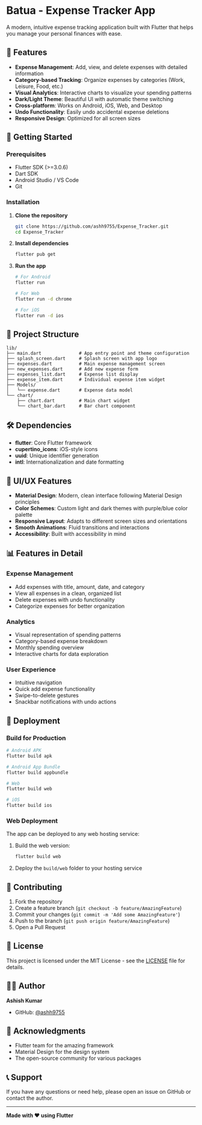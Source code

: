 # Batua - Expense Tracker App

A modern, intuitive expense tracking application built with Flutter that helps you manage your personal finances with ease.

## 📱 Features

- **Expense Management**: Add, view, and delete expenses with detailed information
- **Category-based Tracking**: Organize expenses by categories (Work, Leisure, Food, etc.)
- **Visual Analytics**: Interactive charts to visualize your spending patterns
- **Dark/Light Theme**: Beautiful UI with automatic theme switching
- **Cross-platform**: Works on Android, iOS, Web, and Desktop
- **Undo Functionality**: Easily undo accidental expense deletions
- **Responsive Design**: Optimized for all screen sizes

## 🚀 Getting Started

### Prerequisites

- Flutter SDK (>=3.0.6)
- Dart SDK
- Android Studio / VS Code
- Git

### Installation

1. **Clone the repository**
   ```bash
   git clone https://github.com/ashh9755/Expense_Tracker.git
   cd Expense_Tracker
   ```

2. **Install dependencies**
   ```bash
   flutter pub get
   ```

3. **Run the app**
   ```bash
   # For Android
   flutter run
   
   # For Web
   flutter run -d chrome
   
   # For iOS
   flutter run -d ios
   ```

## 📁 Project Structure

```
lib/
├── main.dart              # App entry point and theme configuration
├── splash_screen.dart     # Splash screen with app logo
├── expenses.dart          # Main expense management screen
├── new_expenses.dart      # Add new expense form
├── expenses_list.dart     # Expense list display
├── expense_item.dart      # Individual expense item widget
├── Models/
│   └── expense.dart       # Expense data model
└── chart/
    ├── chart.dart         # Main chart widget
    └── chart_bar.dart     # Bar chart component
```

## 🛠️ Dependencies

- **flutter**: Core Flutter framework
- **cupertino_icons**: iOS-style icons
- **uuid**: Unique identifier generation
- **intl**: Internationalization and date formatting

## 🎨 UI/UX Features

- **Material Design**: Modern, clean interface following Material Design principles
- **Color Schemes**: Custom light and dark themes with purple/blue color palette
- **Responsive Layout**: Adapts to different screen sizes and orientations
- **Smooth Animations**: Fluid transitions and interactions
- **Accessibility**: Built with accessibility in mind

## 📊 Features in Detail

### Expense Management
- Add expenses with title, amount, date, and category
- View all expenses in a clean, organized list
- Delete expenses with undo functionality
- Categorize expenses for better organization

### Analytics
- Visual representation of spending patterns
- Category-based expense breakdown
- Monthly spending overview
- Interactive charts for data exploration

### User Experience
- Intuitive navigation
- Quick add expense functionality
- Swipe-to-delete gestures
- Snackbar notifications with undo actions

## 🚀 Deployment

### Build for Production

```bash
# Android APK
flutter build apk

# Android App Bundle
flutter build appbundle

# Web
flutter build web

# iOS
flutter build ios
```

### Web Deployment

The app can be deployed to any web hosting service:

1. Build the web version:
   ```bash
   flutter build web
   ```

2. Deploy the `build/web` folder to your hosting service

## 🤝 Contributing

1. Fork the repository
2. Create a feature branch (`git checkout -b feature/AmazingFeature`)
3. Commit your changes (`git commit -m 'Add some AmazingFeature'`)
4. Push to the branch (`git push origin feature/AmazingFeature`)
5. Open a Pull Request

## 📝 License

This project is licensed under the MIT License - see the [LICENSE](LICENSE) file for details.

## 👨‍💻 Author

**Ashish Kumar**
- GitHub: [@ashh9755](https://github.com/ashh9755)

## 🙏 Acknowledgments

- Flutter team for the amazing framework
- Material Design for the design system
- The open-source community for various packages

## 📞 Support

If you have any questions or need help, please open an issue on GitHub or contact the author.

---

**Made with ❤️ using Flutter**
